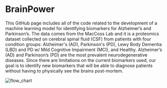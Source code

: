 # BrainPower
This GitHub page includes all of the code related to the development of a machine learning model for identifying biomarkers for Alzheimer’s and Parkinson’s. The data comes from the MacCoss Lab and it is a proteomics dataset collected on cerebral spinal fluid (CSF) from patients with four condition groups: Alzheimer's (AD), Parkinson's (PD), Lewy Body Dementia (LBD) and PD w/ Mild Cognitive Impairment (MCI), and Healthy. 
Alzheimer’s (AD) and Parkinson’s (PD) are the most prevalent neurodegenerative diseases. Since there are limitations on the current biomarkers used, our goal is to identify new biomarkers that will be able to diagnose patients without having to physically see the brains post-mortem.


![flow_chart](https://user-images.githubusercontent.com/121824613/225520420-786cbf18-c7de-492f-9a71-227d2e60746d.png)
